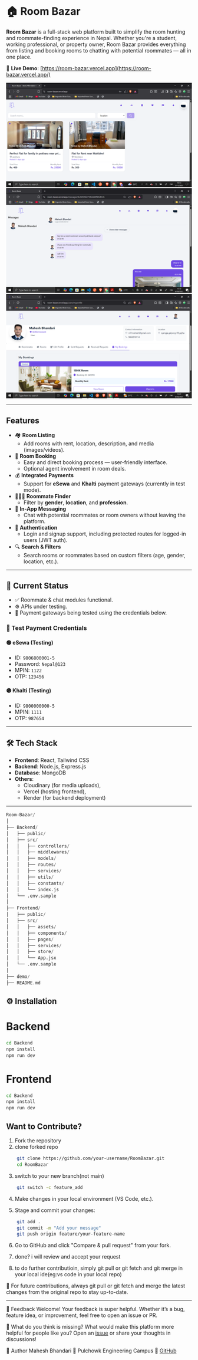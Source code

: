 # 🏠 Room Bazar

**Room Bazar** is a full-stack web platform built to simplify the room hunting and roommate-finding experience in Nepal. Whether you're a student, working professional, or property owner, Room Bazar provides everything from listing and booking rooms to chatting with potential roommates — all in one place.

🔗 **Live Demo**: [https://room-bazar.vercel.app](https://room-bazar.vercel.app/)

![home](/demo/home.png)
![message](/demo/message.png)
![booking](/demo/booking.png)

---

##  Features

- 🏘️ **Room Listing**
  - Add rooms with rent, location, description, and media (images/videos).
- 📅 **Room Booking**
  - Easy and direct booking process — user-friendly interface.
  - Optional agent involvement in room deals.
- 💰 **Integrated Payments**
  - Support for **eSewa** and **Khalti** payment gateways (currently in test mode).
- 🧑‍🤝‍🧑 **Roommate Finder**
  - Filter by **gender**, **location**, and **profession**.
- 💬 **In-App Messaging**
  - Chat with potential roommates or room owners without leaving the platform.
- 🔐 **Authentication**
  - Login and signup support, including protected routes for logged-in users (JWT auth).
- 🔍 **Search & Filters**
  - Search rooms or roommates based on custom filters (age, gender, location, etc.).

---

## 🧪 Current Status

- ✅ Roommate & chat modules functional.
- ⚙️ APIs under testing.
- 💸 Payment gateways being tested using the credentials below.

### 🔐 Test Payment Credentials

#### 🟢 eSewa (Testing)
- ID: `9806800001-5`
- Password: `Nepal@123`
- MPIN: `1122`
- OTP: `123456`

#### 🟣 Khalti (Testing)
- ID: `9800000000-5`
- MPIN: `1111`
- OTP: `987654`

---

## 🛠️ Tech Stack

- **Frontend**: React, Tailwind CSS
- **Backend**: Node.js, Express.js
- **Database**: MongoDB
- **Others**:
  - Cloudinary (for media uploads),
  - Vercel (hosting frontend),
  - Render (for backend deployment)

---
```python
Room-Bazar/
│
├── Backend/
│   ├── public/                     
│   ├── src/
│   │   ├── controllers/            
│   │   ├── middlewares/           
│   │   ├── models/                 
│   │   ├── routes/                 
│   │   ├── services/               
│   │   ├── utils/                  
│   │   ├── constants/               
│   │   └── index.js                
│   └── .env.sample                 
│
├── Frontend/
│   ├── public/                     
│   ├── src/
│   │   ├── assets/                 
│   │   ├── components/    
│   │   ├── pages/                  
│   │   ├── services/               
│   │   ├── store/                  
│   │   └── App.jsx                 
│   └── .env.sample                 
│
├── demo/                           
├── README.md
```

## ⚙️ Installation
# Backend
```bash
cd Backend
npm install
npm run dev
```
# Frontend
```bash
cd Backend
npm install
npm run dev
```

## Want to Contribute?
1. Fork the repository 
2. clone forked repo
```bash
    git clone https://github.com/your-username/RoomBazar.git
    cd RoomBazar
```

3. switch to your new branch(not main)
```bash
    git switch -c feature_add
```
4. Make changes in your local environment (VS Code, etc.).

5. Stage and commit your changes:
```bash
    git add .
    git commit -m "Add your message"
    git push origin feature/your-feature-name
```
6. Go to GitHub and click "Compare & pull request" from your fork.

7. done? i will review and  accept your request 
8. to do further contributioin, simply git pull or git fetch and git merge in your local ide(eg:vs code in your local repo)
   
🔄 For future contributions, always 
git pull or git fetch and merge the latest changes from the original repo to stay up-to-date.


---

💬 Feedback Welcome!
Your feedback is super helpful. Whether it’s a bug, feature idea, or improvement, feel free to open an issue or PR.

🧠 What do you think is missing? What would make this platform more helpful for people like you?
Open an [issue](https://github.com/devmahesh-5/Room-Bazar/issues) or share your thoughts in discussions!

👤 Author
Mahesh Bhandari
📍 Pulchowk Engineering Campus
🔗 [GitHub](https://github.com/devmahesh-5)
